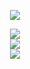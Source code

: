 <p align="center"> <img src="https://user-images.githubusercontent.com/120065120/212209674-07b3685e-1127-4f42-9871-3a423d343fa2.svg" /> </p>

<p align="center">
  <a href="https://github.com/pyguru-dev">
    <img src="https://readme-typing-svg.demolab.com?font=Roboto&weight=500&size=24&duration=2750&pause=5000&color=808080&center=true&vCenter=true&multiline=true&repeat=true&width=467&height=50&lines=Python+%26+Guru+%26+Developer"/>
  </a>
  <br>
  <a href="https://github.com/pyguru-dev">
    <img src="https://github-readme-stats.vercel.app/api?username=PyGuruDeveloper&theme=dark&show_icons=true" />
  </a>
  <br>
  <a href="https://github.com/pyguru-dev?tab=repositories">
    <img src="https://github-readme-stats.vercel.app/api/top-langs/?username=pyguru-dev&theme=dark&card_width=467" />
  </a>
  <br>
</p>

